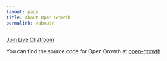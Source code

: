 ```yaml
---
layout: page
title: About Open Growth
permalink: /about/
---
```


[Join Live Chatroom](https://goo.gl/forms/FltKTMbS8aduTlcu1)

You can find the source code for Open Growth at
[open-growth](https://github.com/pubnub/open-growth)
